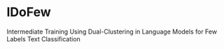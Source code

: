 # IDoFew
Intermediate Training Using Dual-Clustering in Language Models for Few Labels Text Classification

